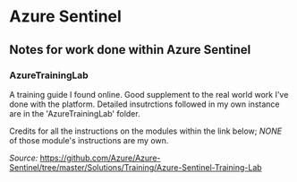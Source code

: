 # Azure Sentinel

## Notes for work done within Azure Sentinel

### AzureTrainingLab

A training guide I found online. Good supplement to the real world work I've done with the platform. Detailed insutrctions followed in my own instance are in the 'AzureTrainingLab' folder.

Credits for all the instructions on the modules within the link below; *NONE* of those module's instructions are my own.

*Source:* https://github.com/Azure/Azure-Sentinel/tree/master/Solutions/Training/Azure-Sentinel-Training-Lab

